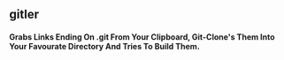 ## gitler
#### Grabs Links Ending On .git From Your Clipboard, Git-Clone's Them Into Your Favourate Directory And Tries To Build Them.
